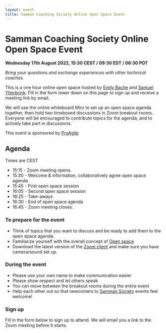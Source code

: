 ```yaml
---
layout: event
title: Samman Coaching Society Online Open Space Event
---
```


# Samman Coaching Society Online Open Space Event

**Wednesday 17th August 2022, 15:30 CEST / 09:30 EDT / 06:30 PDT**

_Bring your questions and exchange experiences with other technical coaches._

This is a one hour online open space hosted by [Emily Bache](/society/contributors/emilybache.html) and [Samuel Ytterbrink](/society/contributors/neppord.html). Fill in the form lower down on this page to sign up and receive a meeting link by email.

We will use the online whiteboard Miro to set up an open space agenda together, then hold two timeboxed discussions in Zoom breakout rooms. Everyone will be encouraged to contribute topics for the agenda, and to actively take part in discussions.

This event is sponsored by [ProAgile](https://proagile.eu)

## Agenda
Times are CEST
* 15:15 - Zoom meeting opens.
* 15:30 - Welcome & information, collaboratively agree open space agenda
* 15:45 - First open space session
* 16:05 - Second open space session
* 16:25 - Take-aways
* 16:30 - End of open space agenda
* 16:45 - Zoom meeting closes.

### To prepare for the event
* Think of topics that you want to discuss and be ready to add them to the open space agenda.
* Familiarize yourself with the overall concept of [Open space](https://www.agilealliance.org/glossary/open-space)
* Download the latest version of the [Zoom client](https://support.zoom.us/hc/en-us/articles/360032812931-Starting-the-Zoom-Desktop-Client) and make sure you have camera/sound set up.

### During the event
* Please use your own name to make communication easier
* Please show respect and let others speak
* You can move between the breakout rooms during the entire event
* Help each other out so that newcomers to [Samman Society](/society/index.html) events feel welcome!

### Sign up
Fill in the form below to sign up to attend. We will email you a link to the Zoom meeting before it starts.
